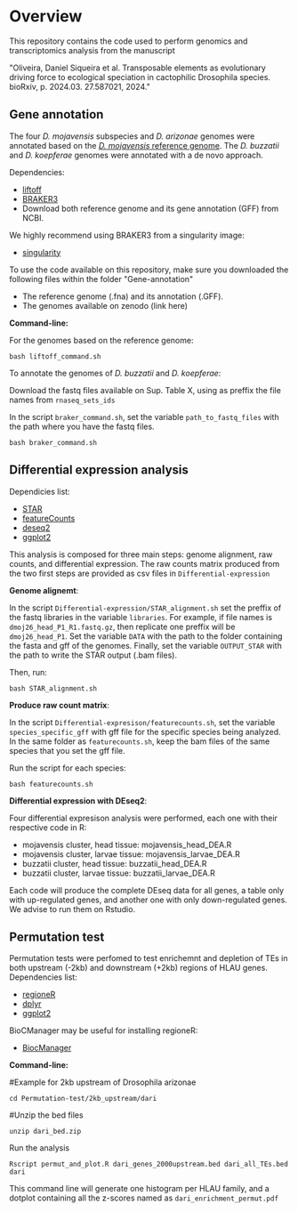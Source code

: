 # Overview
This repository contains the code used to perform genomics and transcriptomics analysis from the manuscript 

"Oliveira, Daniel Siqueira et al. Transposable elements as evolutionary driving force to ecological speciation in cactophilic Drosophila species. bioRxiv, p. 2024.03. 27.587021, 2024."

## Gene annotation

The four *D. mojavensis* subspecies and *D. arizonae* genomes were annotated based on the [*D. mojavensis* reference genome](https://www.ncbi.nlm.nih.gov/datasets/genome/GCF_018153725.1/).
The *D. buzzatii* and *D. koepferae* genomes were annotated with a de novo approach.

Dependencies:
  - [liftoff](https://github.com/agshumate/Liftoff)
  - [BRAKER3](https://github.com/Gaius-Augustus/BRAKER)
  - Download both reference genome and its gene annotation (GFF) from NCBI.

We highly recommend using BRAKER3 from a singularity image:
  - [singularity](https://docs.sylabs.io/guides/3.0/user-guide/installation.html)


To use the code available on this repository, make sure you downloaded the following files within the folder "Gene-annotation"
  - The reference genome (.fna) and its annotation (.GFF).
  - The genomes available on zenodo (link here)

**Command-line:**

For the genomes based on the reference genome:

```
bash liftoff_command.sh
```

To annotate the genomes of *D. buzzatii* and *D. koepferae*:

Download the fastq files available on Sup. Table X, using as preffix the file names from `rnaseq_sets_ids`

In the script `braker_command.sh`, set the variable `path_to_fastq_files` with the path where you have the fastq files.

```
bash braker_command.sh
```


## Differential expression analysis

Dependicies list:
  - [STAR](https://github.com/alexdobin/STAR)
  - [featureCounts](https://subread.sourceforge.net/featureCounts.html)
  - [deseq2](https://bioconductor.org/packages/release/bioc/html/DESeq2.html)
  - [ggplot2](https://ggplot2.tidyverse.org)

This analysis is composed for three main steps: genome alignment, raw counts, and differential expression. The raw counts matrix produced from the two first steps are provided as csv files in `Differential-expression`


**Genome alignemt**:

In the script `Differential-expression/STAR_alignment.sh` set the preffix of the fastq libraries in the variable `libraries`. For example, if file names is `dmoj26_head_P1_R1.fastq.gz`, then replicate one preffix will be `dmoj26_head_P1`.
Set the variable `DATA` with the path to the folder containing the fasta and gff of the genomes. Finally, set the variable `OUTPUT_STAR` with the path to write the STAR output (.bam files).

Then, run:

```
bash STAR_alignment.sh
```

**Produce raw count matrix**:

In the script `Differential-expresison/featurecounts.sh`, set the variable `species_specific_gff` with gff file for the specific species being analyzed. In the same folder as `featurecounts.sh`, keep the bam files of the same species that you set the gff file.

Run the script for each species:

```
bash featurecounts.sh
```

**Differential expression with DEseq2**:

Four differential expresison analysis were performed, each one with their respective code in R:
  - mojavensis cluster, head tissue: mojavensis_head_DEA.R
  - mojavensis cluster, larvae tissue: mojavensis_larvae_DEA.R
  - buzzatii cluster, head tissue: buzzatii_head_DEA.R
  - buzzatii cluster, larvae tissue: buzzatii_larvae_DEA.R

Each code will produce the complete DEseq data for all genes, a table only with up-regulated genes, and another one with only down-regulated genes. We advise to run them on Rstudio.



## Permutation test

Permutation tests were perfomed to test enrichemnt and depletion of TEs in both upstream (-2kb) and downstream (+2kb) regions of HLAU genes. 
Dependencies list:
  - [regioneR](https://bioconductor.org/packages/release/bioc/html/regioneR.html)
  - [dplyr](https://dplyr.tidyverse.org)
  - [ggplot2](https://ggplot2.tidyverse.org)

BioCManager may be useful for installing regioneR:
- [BiocManager](https://bioconductor.org/install/)

**Command-line:**

#Example for 2kb upstream of Drosophila arizonae
```
cd Permutation-test/2kb_upstream/dari
```

#Unzip the bed files
```
unzip dari_bed.zip
```

Run the analysis
```
Rscript permut_and_plot.R dari_genes_2000upstream.bed dari_all_TEs.bed dari
```

This command line will generate one histogram per HLAU family, and a dotplot containing all the z-scores named as `dari_enrichment_permut.pdf`
